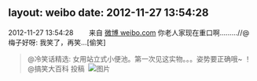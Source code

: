 layout: weibo
date: 2012-11-27 13:54:28
---
2012-11-27 13:54:28  &nbsp;&nbsp;&nbsp;&nbsp;&nbsp;&nbsp; 来自 <a href="http://weibo.com/" rel="nofollow">微博 weibo.com</a>
你老人家现在重口啊.........//@梅子好呀: 我笑了，再笑...[偷笑]
>  @冷笑话精选: 女用站立式小便池。第一次见这实物。。。姿势要正确哦~ ！@搞笑大百科 投稿 ​​​
>  ![图片](https://ww4.sinaimg.cn/large/62037b5ajw1dz9f62l8cmj.jpg)
